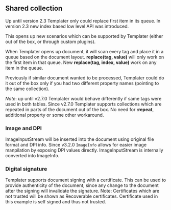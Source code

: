 ## Shared collection

Up until version 2.3 Templater only could replace first item in its queue.
In version 2.3 new index based low level API was introduced.

This opens up new scenarios which can be supported by Templater (either out of the box, or through custom plugins).

When Templater opens up document, it will scan every tag and place it in a queue based on the document layout.
**replace(tag, value)** will only work on the first item in that queue.
New **replace(tag, index, value)** work on any item in the queue.

Previously if similar document wanted to be processed, Templater could do it out of the box only if you had two different property names (pointing to the same collection).

*Note*: up until v2.7.0 Templater would behave differently if same tags were used in both tables. Since v2.7.0 Templater supports collections which are repeated in parts of the document out of the box. No need for **:repeat**, additional property or some other workaround.

### Image and DPI

ImageInputStream will be inserted into the document using original file format and DPI info.
Since v3.2.0 `ImageInfo` allows for easier image manpilation by exposing DPI values directly. ImageInputStream is internally converted into ImageInfo.

### Digital signature

Templater supports document signing with a certificate. This can be used to provide authenticity of the document, since any change to the document after the signing will invalidate the signature.
Note: Certificates which are not trusted will be shown as Recoverable certificates. Certificate used in this example is self signed and thus not trusted.